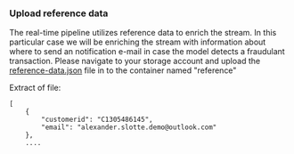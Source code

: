 ### Upload reference data
The real-time pipeline utilizes reference data to enrich the stream. 
In this particular case we will be enriching the stream with information about where to send an notification e-mail in case the model detects a fraudulant transaction. Please navigate to your storage account and upload the [reference-data.json](https://github.com/aslotte/mldotnet-real-time-data-streaming-workshop/blob/master/src/real-time-data-streaming/stream-analytics/reference-data.json) file in to the container named "reference"

Extract of file:

```  
[
    {
        "customerid": "C1305486145",
        "email": "alexander.slotte.demo@outlook.com"
    },
    ....
```
